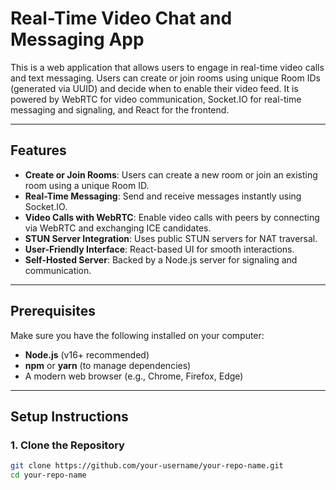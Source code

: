 # Real-Time Video Chat and Messaging App

This is a web application that allows users to engage in real-time video calls and text messaging. Users can create or join rooms using unique Room IDs (generated via UUID) and decide when to enable their video feed. It is powered by WebRTC for video communication, Socket.IO for real-time messaging and signaling, and React for the frontend.

---

## Features

- **Create or Join Rooms**: Users can create a new room or join an existing room using a unique Room ID.
- **Real-Time Messaging**: Send and receive messages instantly using Socket.IO.
- **Video Calls with WebRTC**: Enable video calls with peers by connecting via WebRTC and exchanging ICE candidates.
- **STUN Server Integration**: Uses public STUN servers for NAT traversal.
- **User-Friendly Interface**: React-based UI for smooth interactions.
- **Self-Hosted Server**: Backed by a Node.js server for signaling and communication.

---

## Prerequisites

Make sure you have the following installed on your computer:

- **Node.js** (v16+ recommended)
- **npm** or **yarn** (to manage dependencies)
- A modern web browser (e.g., Chrome, Firefox, Edge)

---

## Setup Instructions

### 1. Clone the Repository
```bash
git clone https://github.com/your-username/your-repo-name.git
cd your-repo-name
